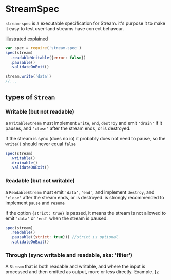 # StreamSpec

`stream-spec` is a executable specification for Stream.
it's purpose it to make it easy to test user-land streams have correct behavour.

[illustrated](https://github.com/dominictarr/stream-spec/blob/master/states.markdown)
[explained](https://github.com/dominictarr/stream-spec/blob/master/stream_spec.md)


``` js
var spec = require('stream-spec')
spec(stream)
  .readableWritable({error: false})
  .pausable()
  .validateOnExit()

stream.write('data')
//...
```

## types of `Stream`

### Writable (but not readable)

a `WritableStream` must implement `write`, `end`, `destroy` and emit `'drain'` if it pauses,
and `'close'` after the stream ends, or is destroyed.

If the stream is sync (does no io) it probably does not need to pause, so the `write()` should never equal `false`

``` js
spec(stream)
  .writable()
  .drainable()
  .validateOnExit()
```

### Readable (but not writable)

a `ReadableStream` must emit `'data'`, `'end'`, and implement `destroy`,
and `'close'` after the stream ends, or is destroyed.
is strongly recommended to implement `pause` and `resume`

If the option `{strict: true}` is passed, it means the stream is not allowed to emit
`'data'` or `'end'` when the stream is paused.

``` js
spec(stream)
  .readable()
  .pausable({strict: true})) //strict is optional.
  .validateOnExit()

```

### Through (sync writable and readable, aka: 'filter')

A `Stream` that is both readable and writable, and where the input is processed and then emitted as output, more or less directly. 
Example, [z